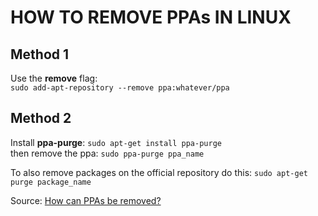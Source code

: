 # HOW TO REMOVE PPAs IN LINUX  

## Method 1  
Use the **remove** flag:  
`sudo add-apt-repository --remove ppa:whatever/ppa`  

## Method 2  
Install **ppa-purge**: `sudo apt-get install ppa-purge`  
then remove the ppa: `sudo ppa-purge ppa_name`  

To also remove packages on the official repository do this: `sudo apt-get purge package_name`  

Source: [How can PPAs be removed?](http://askubuntu.com/questions/307/how-can-ppas-be-removed)
